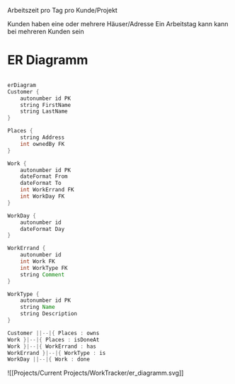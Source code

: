 Arbeitszeit pro Tag pro Kunde/Projekt

Kunden haben eine oder mehrere Häuser/Adresse
Ein Arbeitstag kann kann bei mehreren Kunden sein

# ER Diagramm
``` java

erDiagram
Customer {
	autonumber id PK
	string FirstName
	string LastName
}

Places {
	string Address
	int ownedBy FK
}

Work {
	autonumber id PK
	dateFormat From
	dateFormat To
	int WorkErrand FK
	int WorkDay FK
}

WorkDay {
	autonumber id
	dateFormat Day
}

WorkErrand {
	autonumber id
	int Work FK
	int WorkType FK
	string Comment
}

WorkType {
	autonumber id PK
	string Name
	string Description
}

Customer ||--|{ Places : owns
Work }|--|{ Places : isDoneAt
Work }|--|{ WorkErrand : has
WorkErrand }|--|{ WorkType : is
WorkDay ||--|{ Work : done
```

![[Projects/Current Projects/WorkTracker/er_diagramm.svg]]